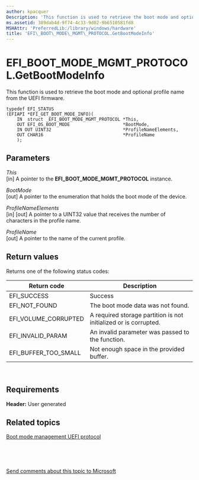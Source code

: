 ```yaml
---
author: kpacquer
Description: 'This function is used to retrieve the boot mode and optional profile name from the UEFI firmware.'
ms.assetid: 389dab4d-9f74-4c33-9d02-9b6510581fd8
MSHAttr: 'PreferredLib:/library/windows/hardware'
title: 'EFI\_BOOT\_MODE\_MGMT\_PROTOCOL.GetBootModeInfo'
---
```


# EFI\_BOOT\_MODE\_MGMT\_PROTOCOL.GetBootModeInfo


This function is used to retrieve the boot mode and optional profile name from the UEFI firmware.

``` syntax
typedef EFI_STATUS
(EFIAPI *EFI_GET_BOOT_MODE_INFO)(
    IN  struct _EFI_BOOT_MODE_MGMT_PROTOCOL *This,
    OUT EFI_OS_BOOT_MODE                    *BootMode,
    IN OUT UINT32                           *ProfileNameElements,
    OUT CHAR16                              *ProfileName
    );
```

## <span id="Parameters"></span><span id="parameters"></span><span id="PARAMETERS"></span>Parameters


<span id="This"></span><span id="this"></span><span id="THIS"></span>*This*  
\[in\] A pointer to the **EFI\_BOOT\_MODE\_MGMT\_PROTOCOL** instance.

<span id="BootMode"></span><span id="bootmode"></span><span id="BOOTMODE"></span>*BootMode*  
\[out\] A pointer to the enumeration that holds the boot mode of the device.

<span id="ProfileNameElements"></span><span id="profilenameelements"></span><span id="PROFILENAMEELEMENTS"></span>*ProfileNameElements*  
\[in\] \[out\] A pointer to a UINT32 value that receives the number of characters in the profile name.

<span id="ProfileName"></span><span id="profilename"></span><span id="PROFILENAME"></span>*ProfileName*  
\[out\] A pointer to the name of the current profile.

## <span id="Return_values"></span><span id="return_values"></span><span id="RETURN_VALUES"></span>Return values


Returns one of the following status codes:

| Return code             | Description                                                      |
|-------------------------|------------------------------------------------------------------|
| EFI\_SUCCESS            | Success                                                          |
| EFI\_NOT\_FOUND         | The boot mode data was not found.                                |
| EFI\_VOLUME\_CORRUPTED  | A required storage partition is not initialized or is corrupted. |
| EFI\_INVALID\_PARAM     | An invalid parameter was passed to the function.                 |
| EFI\_BUFFER\_TOO\_SMALL | Not enough space in the provided buffer.                         |

 

## <span id="Requirements"></span><span id="requirements"></span><span id="REQUIREMENTS"></span>Requirements


**Header:** User generated

## <span id="related_topics"></span>Related topics


[Boot mode management UEFI protocol](boot-mode-management-uefi-protocol.md)

 

 

[Send comments about this topic to Microsoft](mailto:wsddocfb@microsoft.com?subject=Documentation%20feedback%20%5Bp_phManuRetail\p_phManuRetail%5D:%20EFI_BOOT_MODE_MGMT_PROTOCOL.GetBootModeInfo%20%20RELEASE:%20%284/11/2016%29&body=%0A%0APRIVACY%20STATEMENT%0A%0AWe%20use%20your%20feedback%20to%20improve%20the%20documentation.%20We%20don't%20use%20your%20email%20address%20for%20any%20other%20purpose,%20and%20we'll%20remove%20your%20email%20address%20from%20our%20system%20after%20the%20issue%20that%20you're%20reporting%20is%20fixed.%20While%20we're%20working%20to%20fix%20this%20issue,%20we%20might%20send%20you%20an%20email%20message%20to%20ask%20for%20more%20info.%20Later,%20we%20might%20also%20send%20you%20an%20email%20message%20to%20let%20you%20know%20that%20we've%20addressed%20your%20feedback.%0A%0AFor%20more%20info%20about%20Microsoft's%20privacy%20policy,%20see%20http://privacy.microsoft.com/default.aspx. "Send comments about this topic to Microsoft")




